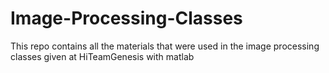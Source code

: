 # Image-Processing-Classes
This repo contains all the materials that were used in the image processing classes given at HiTeamGenesis with matlab
